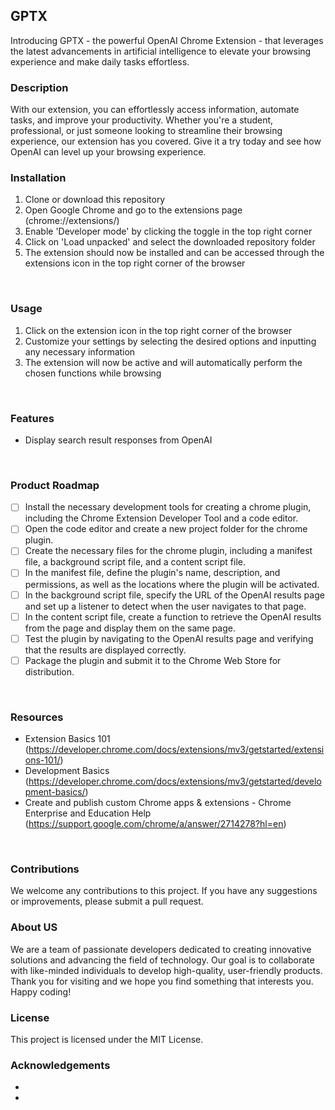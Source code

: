 ## GPTX

Introducing GPTX -  the powerful OpenAI Chrome Extension - that leverages the latest advancements in artificial intelligence to elevate your browsing experience and make daily tasks effortless.
<br>

### Description
 
With our extension, you can effortlessly access information, automate tasks, and improve your productivity. Whether you're a student, professional, or just someone looking to streamline their browsing experience, our extension has you covered. Give it a try today and see how OpenAI can level up your browsing experience.
<br>

### Installation

1. Clone or download this repository
2. Open Google Chrome and go to the extensions page (chrome://extensions/)
3. Enable 'Developer mode' by clicking the toggle in the top right corner
4. Click on 'Load unpacked' and select the downloaded repository folder
5. The extension should now be installed and can be accessed through the extensions icon in the top right corner of the browser
<br>

### Usage

1. Click on the extension icon in the top right corner of the browser
2. Customize your settings by selecting the desired options and inputting any necessary information
3. The extension will now be active and will automatically perform the chosen functions while browsing
<br>

### Features

- Display search result responses from OpenAI
<br>

### Product Roadmap

- [ ] Install the necessary development tools for creating a chrome plugin, including the Chrome Extension Developer Tool and a code editor.
- [ ] Open the code editor and create a new project folder for the chrome plugin.
- [ ] Create the necessary files for the chrome plugin, including a manifest file, a background script file, and a content script file.
- [ ] In the manifest file, define the plugin's name, description, and permissions, as well as the locations where the plugin will be activated.
- [ ] In the background script file, specify the URL of the OpenAI results page and set up a listener to detect when the user navigates to that page.
- [ ] In the content script file, create a function to retrieve the OpenAI results from the page and display them on the same page.
- [ ] Test the plugin by navigating to the OpenAI results page and verifying that the results are displayed correctly.
- [ ] Package the plugin and submit it to the Chrome Web Store for distribution.
<br>

### Resources

- Extension Basics 101 (https://developer.chrome.com/docs/extensions/mv3/getstarted/extensions-101/)
- Development Basics (https://developer.chrome.com/docs/extensions/mv3/getstarted/development-basics/)
- Create and publish custom Chrome apps & extensions - Chrome Enterprise and Education Help (https://support.google.com/chrome/a/answer/2714278?hl=en)
<br>

### Contributions

We welcome any contributions to this project. If you have any suggestions or improvements, please submit a pull request.
<br>

### About US

We are a team of passionate developers dedicated to creating innovative solutions and advancing the field of technology. 
Our goal is to collaborate with like-minded individuals to develop high-quality, user-friendly products.
Thank you for visiting and we hope you find something that interests you. Happy coding!
<br>

### License

This project is licensed under the MIT License.
<br>

### Acknowledgements

-
-

